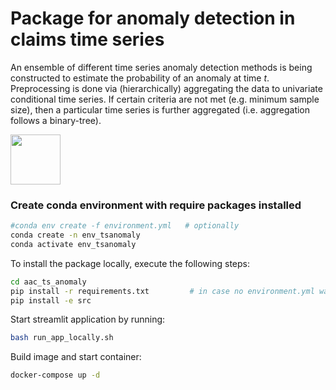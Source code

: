 # Package for anomaly detection in claims time series

An ensemble of different time series anomaly detection methods is being constructed to estimate the probability of an anomaly at time $t$. Preprocessing is done via (hierarchically) aggregating the data to univariate conditional time series. If certain criteria are not met (e.g. minimum sample size), then a particular time series is further aggregated (i.e. aggregation follows a binary-tree). 

<img src= "https://openclipart.org/image/400px/svg_to_png/319677/microscope-retro.png" width="80" />


### Create conda environment with require packages installed

```bash
#conda env create -f environment.yml   # optionally
conda create -n env_tsanomaly
conda activate env_tsanomaly
```

To install the package locally, execute the following steps:

```bash
cd aac_ts_anomaly
pip install -r requirements.txt         # in case no environment.yml was used
pip install -e src
```

Start streamlit application by running:

```bash                                 
bash run_app_locally.sh 
```

Build image and start container:
```bash                                 
docker-compose up -d 
```
